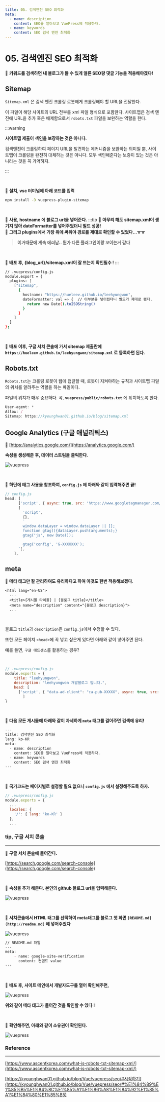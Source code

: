 ```yaml
---
title: 05. 검색엔진 SEO 최적화
meta:
  - name: description
    content: SEO를 알아보고 VuePress에 적용하자.
  - name: keywords
    content: SEO 검색 엔진 최적화
---
```


# 05. 검색엔진 SEO 최적화

💖 **키워드를 검색하면 내 블로그가 뜰 수 있게 얼른 SEO랑 댓글 기능을 적용해야겠다!**

## Sitemap

`Sitemap.xml` 은 검색 엔진 크롤링 로봇에게 크롤링해야 할 URL을 전달한다.

이 파일이 해당 사이트의 URL 전부를 xml 파일 형식으로 포함한다. 사이트맵은 검색 엔진에 URL을 추가 혹은 배제함으로서 `robots.txt` 파일을 보완하는 역할을 한다.

:::warning

**사이트맵 제출이 색인을 보장하는 것은 아니다.**

검색엔진이 크롤링하여 페이지 URL을 발견하는 메커니즘을 보완하는 의미일 뿐, 사이트맵이 크롤링을 완전히 대체하는 것은 아니다. 모두 색인해준다는 보증이 있는 것은 아니라는 것을 꼭 기억하자.

:::

<br/>

📌 **설치, vsc 터미널에 아래 코드를 입력**

```bash
npm install -D vuepress-plugin-sitemap
```

<br/>

📌 **사용, hostname 에 블로그 url을 넣어준다.**
:::tip
💎 **아무리 해도 sitemap.xml이 생기지 않아 dateFormatter를 넣어주었더니 빌드 성공!** 
<br/>
💎 **그리고 plugins에서 가장 위에 써줘야 경로를 제대로 확인할 수 있었다...ㅠㅠ**
<br/>
>**이거때문에 계속 에러남.. 뭔가 다른 플러그인이랑 꼬이는거 같다**
<br/>

💎 **배포 후, {blog_url}/sitemap.xml이 잘 뜨는지 확인필수 !**
:::
```bash
// .vuepress/config.js
module.export = {
  plugins: [
    ["sitemap",
      {
        hostname: "https://hueleev.github.io/leehyungwon",
        dateFormatter: val => {  // 이부분을 넣어줬더니 빌드가 제대로 됐다.
          return new Date().toISOString()
        }
      }
    ]
  ]
};
```

<br/>

📌 **배포 이후, 구글 서치 콘솔에 가서 sitemap 제출란에 `https://hueleev.github.io/leehyungwon/sitemap.xml` 로 등록하면 된다.**

## Robots.txt

`Robots.txt`는 크롤링 로봇이 웹에 접글할 때, 로봇이 지켜야하는 규칙과 사이트맵 파일의 위치를 알려주는 역할을 하는 파일이다. 

파일의 위치가 매우 중요하다. 꼭, **`vuepress/public/robots.txt`** 에 위치하도록 한다.

```jsx
User-agent: *
Allow: /
Sitemap: https://kyounghwan01.github.io/blog/sitemap.xml
```

## Google Analytics (구글 애널리틱스)

📌 [https://analytics.google.com/](https://analytics.google.com/) 

**속성을 생성해준 후, 데이터 스트림을 클릭한다.**

![vuepress](../.vuepress/public/img/vuepress/05/0.png)

<br/>

📌 **하단에 태그 사용을 참조하여,  `config.js` 에 아래와 같이 입력해주면 끝!**

```jsx
// config.js
head: [
      ['script', { async: true, src: 'https://www.googletagmanager.com/gtag/js?id=G-XXXXX' }],
      [
        'script',
        {},
        `
        window.dataLayer = window.dataLayer || [];
        function gtag(){dataLayer.push(arguments);}
        gtag('js', new Date());

        gtag('config', 'G-XXXXXXX');
      `],
    ],
```

## meta

📌 **메타 태그만 잘 관리하여도 유리하다고 하여 이것도 한번 적용해보겠다.**

```basic
<html lang="en-US">
  ...
  <title>{게시물 타이틀} | {블로그 title}</title>
  <meta name="description" content="{블로그 description}">
  ...
```

<br/>

블로그 `title`과 `description`은 `config.js`에서 수정할 수 있다.

또한 모든 페이지 `<head>`에 꼭 넣고 싶은게 있다면 아래와 같이 넣어주면 된다.

예를 들면, `구글 애드센스`를 활용하는 경우?

<br/>

```jsx
// .vuepress/config.js
module.exports = {
    title: "leehyungwon",
    description: "leehyungwon 개발블로그 입니다.",
    head: [
      ['script', { "data-ad-client": "ca-pub-XXXXX", async: true, src: 'https://pagead2.googlesyndication.com/pagead/js/adsbygoogle.js' }],
		]
}
```

<br/>

📌 **다음 모든 게시물에 아래와 같이 자세하게 `meta` 태그를 걸어주면 검색에 유리!**

```jsx
---
title: 검색엔진 SEO 최적화
lang: ko-KR
meta:
  - name: description
    content: SEO를 알아보고 VuePress에 적용하자.
  - name: keywords
    content: SEO 검색 엔진 최적화
---
```
<br/>

📌 **국가코드는 페이지별로 설정할 필요 없으니 `config.js` 에서 설정해주도록 하자.**

```jsx
// .vuepress/config.js
module.exports = {
  ...
  locales: {
    '/': { lang: 'ko-KR' }
  },
  ...
```

### tip, 구글 서치 콘솔

---

📌 **구글 서치 콘솔에 들어간다.** 

[https://search.google.com/search-console](https://search.google.com/search-console)

<br/>

📌 **속성을 추가 해준다.  본인의 github 블로그 url을 입력해준다.**

![vuepress](../.vuepress/public/img/vuepress/05/1.png)

<br/>

📌 **서치콘솔에서 HTML 태그를 선택하여 meta태그를 블로그 첫 화면 `[README.md](http://readme.md)` 에 넣어주었다**

![vuepress](../.vuepress/public/img/vuepress/05/2.png)

```markdown
// README.md 파일
---
meta:
    - name: google-site-verification
      content: 컨텐트 value
---
```

<br/>

📌 **배포 후, 사이트 메인에서 개발자도구를 열어 확인해주면,**

![vuepress](../.vuepress/public/img/vuepress/05/3.png)

**위와 같이 메타 태그가 들어간 것을 확인할 수 있다 !**

<br/>

📌 **확인해주면, 아래와 같이 소유권이 확인된다.**

![vuepress](../.vuepress/public/img/vuepress/05/4.png)

### Reference

---

[https://www.ascentkorea.com/what-is-robots-txt-sitemap-xml/](https://www.ascentkorea.com/what-is-robots-txt-sitemap-xml/)

[https://kyounghwan01.github.io/blog/Vue/vuepress/seo/#시작하기](https://kyounghwan01.github.io/blog/Vue/vuepress/seo/#%E1%84%89%E1%85%B5%E1%84%8C%E1%85%A1%E1%86%A8%E1%84%92%E1%85%A1%E1%84%80%E1%85%B5)